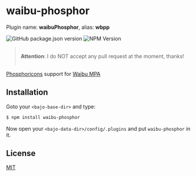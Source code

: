# waibu-phosphor

Plugin name: **waibuPhosphor**, alias: **wbpp**

![GitHub package.json version](https://img.shields.io/github/package-json/v/ardhi/waibu-phosphor) ![NPM Version](https://img.shields.io/npm/v/waibu-phosphor)

> <br />**Attention**: I do NOT accept any pull request at the moment, thanks!<br /><br />

[Phosphoricons](https://phosphoricons.com) support for [Waibu MPA](https://github.com/ardhi/waibu-mpa)

## Installation

Goto your ```<bajo-base-dir>``` and type:

```bash
$ npm install waibu-phosphor
```

Now open your ```<bajo-data-dir>/config/.plugins``` and put ```waibu-phosphor``` in it.

## License

[MIT](LICENSE)